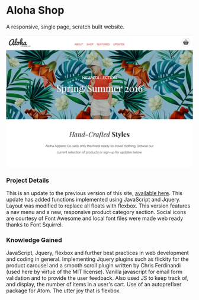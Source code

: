 # Aloha Shop
A responsive, single page, scratch built website.

![aloha screenshot](https://github.com/MisterPeddler/Aloha-Apparel-v2/blob/master/Aloha-v2-screenshot.png)

### Project Details
This is an update to the previous version of this site, [available here](https://github.com/MisterPeddler/Aloha-Apparel).  This update has added functions implemented using JavaScript and Jquery.  Layout was modified to replace all floats with flexbox.  This version features a nav menu and a new, responsive product category section.  Social icons are courtesy of Font Awesome and local font files were made web ready thanks to Font Squirrel.  

### Knowledge Gained
JavaScript, Jquery, flexbox and further best practices in web development and coding in general.  Implementing Jquery plugins such as flickity for the product carousel and a smooth scroll plugin written by Chris Ferdinandi (used here by virtue of the MIT license).  Vanilla javascript for email form validation and to provide the user feedback.  Also used JS to keep track of, and display, the number of items in a user's cart. Use of an autoprefixer package for Atom. The utter joy that is flexbox.
